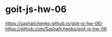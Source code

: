 # goit-js-hw-06 

https://sashailchenko.github.io/goit-js-hw-06/
https://github.com/SashaIlchenko/goit-js-hw-06